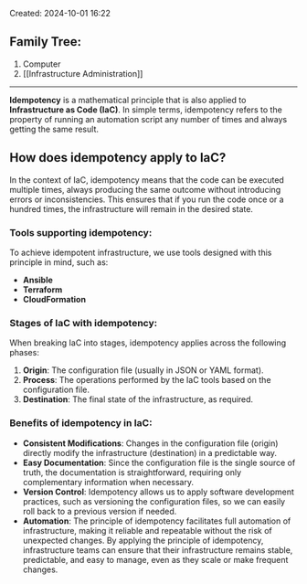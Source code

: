 Created: 2024-10-01 16:22
## Family Tree:
1. Computer
2. [[Infrastructure Administration]]
-- -
**Idempotency** is a mathematical principle that is also applied to **Infrastructure as Code (IaC)**. In simple terms, idempotency refers to the property of running an automation script any number of times and always getting the same result.
## How does idempotency apply to IaC?
In the context of IaC, idempotency means that the code can be executed multiple times, always producing the same outcome without introducing errors or inconsistencies. This ensures that if you run the code once or a hundred times, the infrastructure will remain in the desired state.
### Tools supporting idempotency:
To achieve idempotent infrastructure, we use tools designed with this principle in mind, such as:
- **Ansible**
- **Terraform**
- **CloudFormation**
### Stages of IaC with idempotency:
When breaking IaC into stages, idempotency applies across the following phases:
1. **Origin**: The configuration file (usually in JSON or YAML format).
2. **Process**: The operations performed by the IaC tools based on the configuration file.
3. **Destination**: The final state of the infrastructure, as required.
### Benefits of idempotency in IaC:
- **Consistent Modifications**: Changes in the configuration file (origin) directly modify the infrastructure (destination) in a predictable way.
- **Easy Documentation**: Since the configuration file is the single source of truth, the documentation is straightforward, requiring only complementary information when necessary.
- **Version Control**: Idempotency allows us to apply software development practices, such as versioning the configuration files, so we can easily roll back to a previous version if needed.
- **Automation**: The principle of idempotency facilitates full automation of infrastructure, making it reliable and repeatable without the risk of unexpected changes.
By applying the principle of idempotency, infrastructure teams can ensure that their infrastructure remains stable, predictable, and easy to manage, even as they scale or make frequent changes.